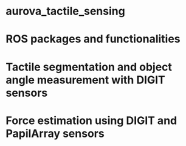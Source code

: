 # aurova_tactile_sensing

# ROS packages and functionalities

# Tactile segmentation and object angle measurement with DIGIT sensors

# Force estimation using DIGIT and PapilArray sensors
